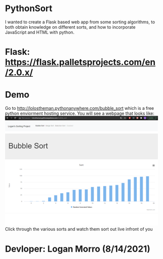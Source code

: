 # PythonSort
I wanted to create a Flask based web app from some sorting algorithms, to both obtain knowledge on different sorts, and how to incorporate JavaScript and HTML with python.
# Flask: https://flask.palletsprojects.com/en/2.0.x/
# Demo
Go to http://lolostheman.pythonanywhere.com/bubble_sort which is a free python enviorment hosting service.
You will see a webpage that looks like:
![alt text](https://github.com/lolostheman/PythonSort/blob/main/snip1.PNG?raw=true)
Click through the various sorts and watch them sort out live infront of you

# Devloper: Logan Morro (8/14/2021)

